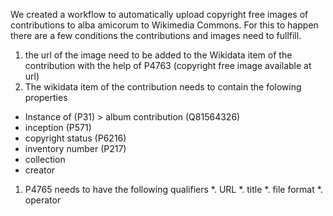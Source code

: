 We created a workflow to automatically upload copyright free images of contributions to alba amicorum to Wikimedia Commons. 
For this to happen there are a few conditions the contributions and images need to fullfill. 

1. the url of the image need to be added to the Wikidata item of the contribution with the help of P4763 (copyright free image available at url)
1. The wikidata item of the contribution needs to contain the folowing properties
  * Instance of (P31) > album contribution (Q81564326) 
  * inception (P571) 
  * copyright status (P6216) 
  * inventory number (P217) 
  * collection 
  * creator 
1. P4765 needs to have the following qualifiers
  *. URL 
  *. title 
  *. file format 
  *. operator 
